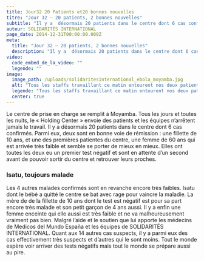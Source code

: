 ```yaml
---
title: Jour32 20 Patients et20 bonnes nouvelles
titre: "Jour 32 – 20 patients, 2 bonnes nouvelles"
subtitle: "Il y a  désormais 20 patients dans le centre dont 6 cas confirmés. Parmi eux, deux sont en bonne voie de rémission..."
auteur: SOLIDARITÉS INTERNATIONAL
page_date: 2014-12-31T00:00:00.000Z
meta:
  title: "Jour 32 – 20 patients, 2 bonnes nouvelles"
  description: "Il y a  désormais 20 patients dans le centre dont 6 cas confirmés. Parmi eux, deux sont en bonne voie de rémission..."
video:
  code_embed_de_la_video: ""
  legende: ""
image:
  image_path: /uploads/solidaritesinternational_ebola_moyamba.jpg
  alt: "Tous les staffs travaillant ce matin entourent nos deux patientes, le tout avec une chanson spéciale \"Ebola Free\", et Abdul notre psychosocial worker danse avec l’une d’entre elles."
  legende: "Tous les staffs travaillant ce matin entourent nos deux patientes, le tout avec une chanson spéciale \"Ebola Free\", et Abdul notre psychosocial worker danse avec l’une d’entre elles."
  center: true
---
```

Le centre de prise en charge se remplit &agrave; Moyamba. Tous les jours et toutes les nuits, le &laquo; Holding Center &raquo; envoie des patients et les &eacute;quipes n’arr&ecirc;tent jamais le travail. Il y a  d&eacute;sormais 20 patients dans le centre dont 6 cas confirm&eacute;s. Parmi eux, deux sont en bonne voie de r&eacute;mission : une fillette de 10 ans, et une des premi&egrave;res patientes du centre, une femme de 60 ans qui est arriv&eacute;e tr&egrave;s faible et semble se porter de mieux en mieux. Elles ont toutes les deux eu un premier test n&eacute;gatif et sont en attente d’un second avant de pouvoir sortir du centre et retrouver leurs proches.

### Isatu, toujours malade

Les 4 autres malades confirm&eacute;s sont en revanche encore tr&egrave;s faibles. Isatu dont le b&eacute;b&eacute; a quitt&eacute; le centre se bat avec rage pour vaincre la maladie. La m&egrave;re de de la fillette de 10 ans dont le test est n&eacute;gatif est pour sa part encore tr&egrave;s malade et son petit gar&ccedil;on de 4 ans aussi. Il y a enfin une femme enceinte qui elle aussi est tr&egrave;s faible et ne va malheureusement vraiment pas bien. Malgr&eacute; l’aide et le soutien que lui apporte les m&eacute;decins de Medicos del Mundo Espa&ntilde;a et les &eacute;quipes de SOLIDARIT&Eacute;S INTERNATIONAL.
Quant aux 14 autres cas suspects, il y a parmi eux des cas effectivement tr&egrave;s suspects et d’autres  qui le sont moins. Tout le monde esp&egrave;re voir arriver des tests n&eacute;gatifs mais tout le monde se pr&eacute;pare aussi au pire.